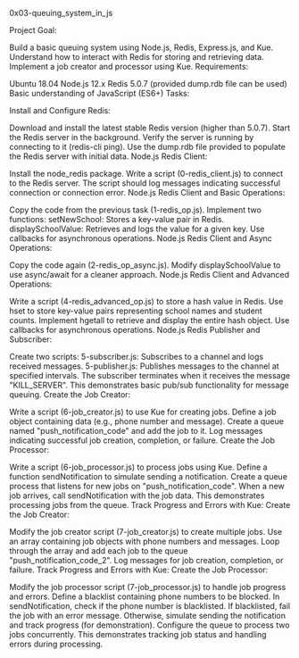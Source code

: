 0x03-queuing_system_in_js

Project Goal:

Build a basic queuing system using Node.js, Redis, Express.js, and Kue.
Understand how to interact with Redis for storing and retrieving data.
Implement a job creator and processor using Kue.
Requirements:

Ubuntu 18.04
Node.js 12.x
Redis 5.0.7 (provided dump.rdb file can be used)
Basic understanding of JavaScript (ES6+)
Tasks:

Install and Configure Redis:

Download and install the latest stable Redis version (higher than 5.0.7).
Start the Redis server in the background.
Verify the server is running by connecting to it (redis-cli ping).
Use the dump.rdb file provided to populate the Redis server with initial data.
Node.js Redis Client:

Install the node_redis package.
Write a script (0-redis_client.js) to connect to the Redis server.
The script should log messages indicating successful connection or connection error.
Node.js Redis Client and Basic Operations:

Copy the code from the previous task (1-redis_op.js).
Implement two functions:
setNewSchool: Stores a key-value pair in Redis.
displaySchoolValue: Retrieves and logs the value for a given key.
Use callbacks for asynchronous operations.
Node.js Redis Client and Async Operations:

Copy the code again (2-redis_op_async.js).
Modify displaySchoolValue to use async/await for a cleaner approach.
Node.js Redis Client and Advanced Operations:

Write a script (4-redis_advanced_op.js) to store a hash value in Redis.
Use hset to store key-value pairs representing school names and student counts.
Implement hgetall to retrieve and display the entire hash object.
Use callbacks for asynchronous operations.
Node.js Redis Publisher and Subscriber:

Create two scripts:
5-subscriber.js: Subscribes to a channel and logs received messages.
5-publisher.js: Publishes messages to the channel at specified intervals.
The subscriber terminates when it receives the message "KILL_SERVER".
This demonstrates basic pub/sub functionality for message queuing.
Create the Job Creator:

Write a script (6-job_creator.js) to use Kue for creating jobs.
Define a job object containing data (e.g., phone number and message).
Create a queue named "push_notification_code" and add the job to it.
Log messages indicating successful job creation, completion, or failure.
Create the Job Processor:

Write a script (6-job_processor.js) to process jobs using Kue.
Define a function sendNotification to simulate sending a notification.
Create a queue process that listens for new jobs on "push_notification_code".
When a new job arrives, call sendNotification with the job data.
This demonstrates processing jobs from the queue.
Track Progress and Errors with Kue: Create the Job Creator:

Modify the job creator script (7-job_creator.js) to create multiple jobs.
Use an array containing job objects with phone numbers and messages.
Loop through the array and add each job to the queue "push_notification_code_2".
Log messages for job creation, completion, or failure.
Track Progress and Errors with Kue: Create the Job Processor:

Modify the job processor script (7-job_processor.js) to handle job progress and errors.
Define a blacklist containing phone numbers to be blocked.
In sendNotification, check if the phone number is blacklisted.
If blacklisted, fail the job with an error message.
Otherwise, simulate sending the notification and track progress (for demonstration).
Configure the queue to process two jobs concurrently.
This demonstrates tracking job status and handling errors during processing.
